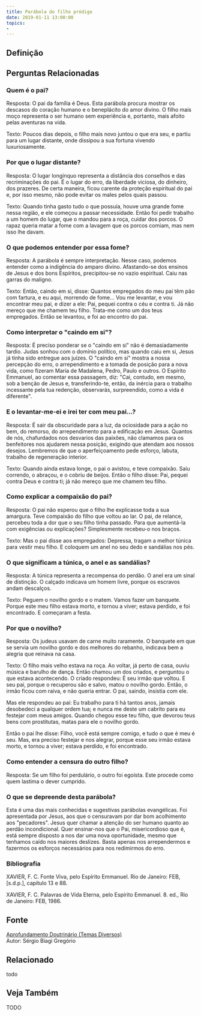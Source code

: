```yaml
---
title: Parábola do filho pródigo
date: 2019-01-11 13:00:00
topics: 
- 
---
```


## Definição


## Perguntas Relacionadas

### Quem é o pai?
Resposta: O pai da família é Deus. Esta parábola procura mostrar os
descasos do coração humano e o beneplácito do amor divino. O filho mais
moço representa o ser humano sem experiência e, portanto, mais afoito
pelas aventuras na vida.

Texto: Poucos dias depois, o filho mais novo juntou o que era seu,
e partiu para um lugar distante, onde dissipou a sua fortuna vivendo
luxuriosamente.

### Por que o lugar distante?
Resposta: O lugar longínquo representa a distância dos conselhos e
das recriminações do pai. É o lugar do erro, da liberdade viciosa, do
dinheiro, dos prazeres. De certa maneira, ficou carente da proteção
espiritual do pai e, por isso mesmo, não pode evitar os males pelos
quais passou.

Texto: Quando tinha gasto tudo o que possuía, houve uma grande fome
nessa região, e ele começou a passar necessidade. Então foi pedir
trabalho a um homem do lugar, que o mandou para a roça, cuidar dos
porcos. O rapaz queria matar a fome com a lavagem que os porcos comiam,
mas nem isso lhe davam.

### O que podemos entender por essa fome?
Resposta: A parábola é sempre interpretação. Nesse caso, podemos
entender como a indigência do amparo divino. Afastando-se dos ensinos de
Jesus e dos bons Espíritos, precipitou-se no vazio espiritual. Caiu nas
garras do maligno.

Texto: Então, caindo em si, disse: Quantos empregados do meu pai
têm pão com fartura, e eu aqui, morrendo de fome... Vou me levantar, e
vou encontrar meu pai, e dizer a ele: Pai, pequei contra o céu e contra
ti. Já não mereço que me chamem teu filho. Trata-me como um dos teus
empregados. Então se levantou, e foi ao encontro do pai.

### Como interpretar o "caindo em si"?
Resposta: É preciso ponderar se o "caindo em si" não é
demasiadamente tardio. Judas sonhou com o domínio político, mas quando
caiu em si, Jesus já tinha sido entregue aos juízes. O "caindo em si"
mostra a nossa percepção do erro, o arrependimento e a tomada de posição
para a nova vida, como fizeram Maria de Madalena, Pedro, Paulo e outros.
O Espírito Emmanuel, ao comentar essa passagem, diz: "Cai, contudo, em
mesmo, sob a benção de Jesus e, transferindo-te, então, da inércia para
o trabalho incessante pela tua redenção, observarás, surpreendido, como
a vida é diferente".

### E o levantar-me-ei e irei ter com meu pai...?
Resposta: É sair da obscuridade para a luz, da ociosidade para a
ação no bem, do remorso, do arrependimento para a edificação em Jesus.
Quantos de nós, chafurdados nos desvarios das paixões, não clamamos para
os benfeitores nos ajudarem nessa posição, exigindo que atendam aos
nossos desejos. Lembremos de que o aperfeiçoamento pede esforço, labuta,
trabalho de regeneração interior.

Texto: Quando ainda estava longe, o pai o avistou, e teve
compaixão. Saiu correndo, o abraçou, e o cobriu de beijos. Então o filho
disse: Pai, pequei contra Deus e contra ti; já não mereço que me chamem
teu filho.

### Como explicar a compaixão do pai?
Resposta: O pai não esperou que o filho lhe explicasse toda a sua
amargura. Teve compaixão do filho que voltou ao lar. O pai, de relance,
percebeu toda a dor que o seu filho tinha passado. Para que aumentá-la
com exigências ou explicações? Simplesmente recebeu-o nos braços.

Texto: Mas o pai disse aos empregados: Depressa, tragam a melhor
túnica para vestir meu filho. E coloquem um anel no seu dedo e sandálias
nos pés.

### O que significam a túnica, o anel e as sandálias?
Resposta: A túnica representa a recompensa do perdão. O anel era um
sinal de distinção. O calçado indicava um homem livre, porque os
escravos andam descalços.

Texto: Peguem o novilho gordo e o matem. Vamos fazer um banquete.
Porque este meu filho estava morto, e tornou a viver; estava perdido, e
foi encontrado. E começaram a festa.

### Por que o novilho?
Resposta: Os judeus usavam de carne muito raramente. O banquete em
que se servia um novilho gordo e dos melhores do rebanho, indicava bem a
alegria que reinava na casa.

Texto: O filho mais velho estava na roça. Ao voltar, já perto de
casa, ouviu música e barulho de dança. Então chamou um dos criados, e
perguntou o que estava acontecendo. O criado respondeu: É seu irmão que
voltou. E seu pai, porque o recuperou são e salvo, matou o novilho
gordo. Então, o irmão ficou com raiva, e não queria entrar. O pai,
saindo, insistia com ele.

Mas ele respondeu ao pai: Eu trabalho para ti há tantos anos, jamais
desobedeci a qualquer ordem tua; e nunca me deste um cabrito para eu
festejar com meus amigos. Quando chegou esse teu filho, que devorou teus
bens com prostitutas, matas para ele o novilho gordo.

Então o pai lhe disse: Filho, você está sempre comigo, e tudo o que é
meu é seu. Mas, era preciso festejar e nos alegrar, porque esse seu
irmão estava morto, e tornou a viver; estava perdido, e foi encontrado.

### Como entender a censura do outro filho?
Resposta: Se um filho foi perdulário, o outro foi egoísta. Este
procede como quem lastima o dever cumprido.

### O que se depreende desta parábola?
Esta é uma das mais conhecidas e sugestivas parábolas evangélicas. Foi
apresentada por Jesus, aos que o censuravam por dar bom acolhimento aos
"pecadores". Jesus quer chamar a atenção do ser humano quanto ao perdão
incondicional. Quer ensinar-nos que o Pai, misericordioso que é, está
sempre disposto a nos dar uma nova oportunidade, mesmo que tenhamos
caído nos maiores deslizes. Basta apenas nos arrependermos e fazermos os
esforços necessários para nos redimirmos do erro.







### Bibliografia
XAVIER, F. C. Fonte Viva, pelo Espírito Emmanuel. Rio de Janeiro: FEB,
\[s.d.p.\], capítulo 13 e 88.

XAVIER, F. C. Palavras de Vida Eterna, pelo Espírito Emmanuel. 8. ed.,
Rio de Janeiro: FEB, 1986.

## Fonte
[Aprofundamento Doutrinário (Temas Diversos)](https://sites.google.com/view/aprofundamentodoutrinario/parábola-do-filho-pródigo)  
Autor: Sérgio Biagi Gregório



## Relacionado
todo

## Veja Também
TODO



